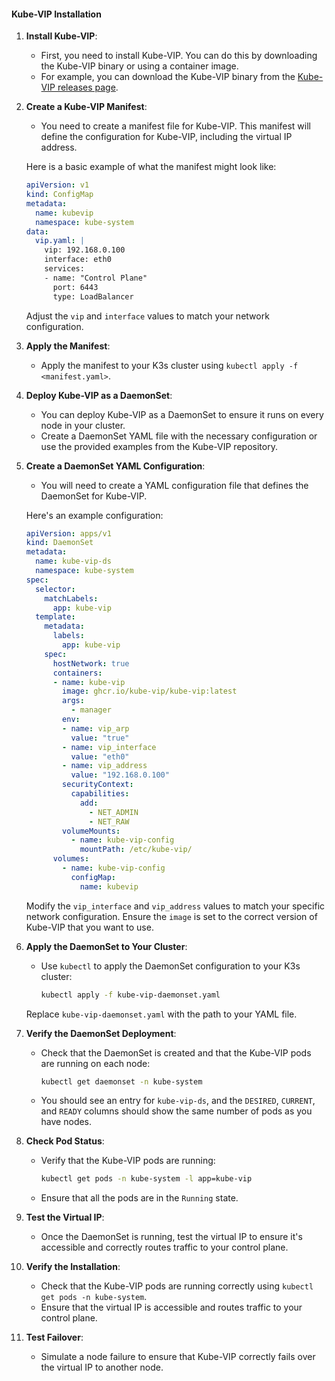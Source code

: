 #### Kube-VIP Installation

1. **Install Kube-VIP**:
   - First, you need to install Kube-VIP. You can do this by downloading the Kube-VIP binary or using a container image.
   - For example, you can download the Kube-VIP binary from the [Kube-VIP releases page](https://github.com/kube-vip/kube-vip/releases).

1. **Create a Kube-VIP Manifest**:
   - You need to create a manifest file for Kube-VIP. This manifest will define the configuration for Kube-VIP, including the virtual IP address.

   Here is a basic example of what the manifest might look like:

   ```yaml
   apiVersion: v1
   kind: ConfigMap
   metadata:
     name: kubevip
     namespace: kube-system
   data:
     vip.yaml: |
       vip: 192.168.0.100
       interface: eth0
       services:
       - name: "Control Plane"
         port: 6443
         type: LoadBalancer
   ```

   Adjust the `vip` and `interface` values to match your network configuration.

1. **Apply the Manifest**:
   - Apply the manifest to your K3s cluster using `kubectl apply -f <manifest.yaml>`.

1. **Deploy Kube-VIP as a DaemonSet**:
   - You can deploy Kube-VIP as a DaemonSet to ensure it runs on every node in your cluster.
   - Create a DaemonSet YAML file with the necessary configuration or use the provided examples from the Kube-VIP repository.

  1. **Create a DaemonSet YAML Configuration**:
     - You will need to create a YAML configuration file that defines the DaemonSet for Kube-VIP.
  
     Here's an example configuration:
  
     ```yaml
     apiVersion: apps/v1
     kind: DaemonSet
     metadata:
       name: kube-vip-ds
       namespace: kube-system
     spec:
       selector:
         matchLabels:
           app: kube-vip
       template:
         metadata:
           labels:
             app: kube-vip
         spec:
           hostNetwork: true
           containers:
           - name: kube-vip
             image: ghcr.io/kube-vip/kube-vip:latest
             args:
               - manager
             env:
             - name: vip_arp
               value: "true"
             - name: vip_interface
               value: "eth0"
             - name: vip_address
               value: "192.168.0.100"
             securityContext:
               capabilities:
                 add:
                   - NET_ADMIN
                   - NET_RAW
             volumeMounts:
               - name: kube-vip-config
                 mountPath: /etc/kube-vip/
           volumes:
             - name: kube-vip-config
               configMap:
                 name: kubevip
     ```
  
     Modify the `vip_interface` and `vip_address` values to match your specific network configuration. Ensure the `image` is set to the correct version of Kube-VIP that you want to use.
  
  2. **Apply the DaemonSet to Your Cluster**:
     - Use `kubectl` to apply the DaemonSet configuration to your K3s cluster:
  
       ```bash
       kubectl apply -f kube-vip-daemonset.yaml
       ```
  
     Replace `kube-vip-daemonset.yaml` with the path to your YAML file.
  
  3. **Verify the DaemonSet Deployment**:
     - Check that the DaemonSet is created and that the Kube-VIP pods are running on each node:
  
       ```bash
       kubectl get daemonset -n kube-system
       ```
  
     - You should see an entry for `kube-vip-ds`, and the `DESIRED`, `CURRENT`, and `READY` columns should show the same number of pods as you have nodes.
  
  4. **Check Pod Status**:
     - Verify that the Kube-VIP pods are running:
  
       ```bash
       kubectl get pods -n kube-system -l app=kube-vip
       ```
  
     - Ensure that all the pods are in the `Running` state.
  
  5. **Test the Virtual IP**:
     - Once the DaemonSet is running, test the virtual IP to ensure it's accessible and correctly routes traffic to your control plane.

1. **Verify the Installation**:
   - Check that the Kube-VIP pods are running correctly using `kubectl get pods -n kube-system`.
   - Ensure that the virtual IP is accessible and routes traffic to your control plane.

1. **Test Failover**:
   - Simulate a node failure to ensure that Kube-VIP correctly fails over the virtual IP to another node.
